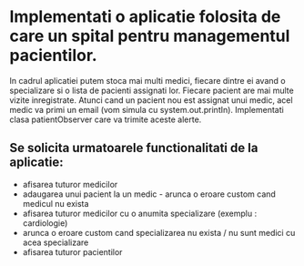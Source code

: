 # Implementati o aplicatie folosita de care un spital pentru managementul pacientilor.

In cadrul aplicatiei putem stoca mai multi medici, fiecare dintre ei avand o specializare si o lista de pacienti assignati lor. Fiecare pacient are mai multe vizite inregistrate.
Atunci cand un pacient nou est assignat unui medic, acel medic va primi un email (vom simula cu system.out.printIn). Implementati clasa patientObserver care va trimite aceste alerte. 

## Se solicita urmatoarele functionalitati de la aplicatie:
- afisarea tuturor medicilor
- adaugarea unui pacient la un medic - arunca o eroare custom cand medicul nu exista
- afisarea tuturor medicilor cu o anumita specializare (exemplu : cardiologie)
- arunca o eroare custom cand specializarea nu exista / nu sunt medici cu acea specializare
- afisarea tuturor pacientilor